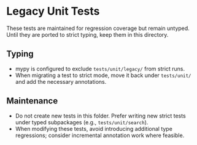 # Legacy Unit Tests

These tests are maintained for regression coverage but remain untyped.
Until they are ported to strict typing, keep them in this directory.

## Typing
- mypy is configured to exclude `tests/unit/legacy/` from strict runs.
- When migrating a test to strict mode, move it back under
  `tests/unit/` and add the necessary annotations.

## Maintenance
- Do not create new tests in this folder. Prefer writing new strict
  tests under typed subpackages (e.g., `tests/unit/search`).
- When modifying these tests, avoid introducing additional type
  regressions; consider incremental annotation work where feasible.
